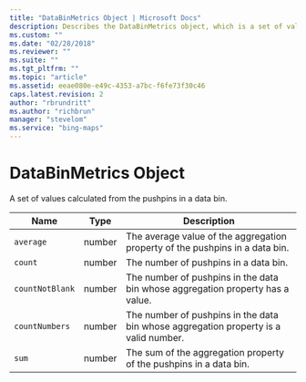```yaml
---
title: "DataBinMetrics Object | Microsoft Docs"
description: Describes the DataBinMetrics object, which is a set of values calculated from a data bin's pushpins, and provides its properties.
ms.custom: ""
ms.date: "02/28/2018"
ms.reviewer: ""
ms.suite: ""
ms.tgt_pltfrm: ""
ms.topic: "article"
ms.assetid: eeae080e-e49c-4353-a7bc-f6fe73f30c46
caps.latest.revision: 2
author: "rbrundritt"
ms.author: "richbrun"
manager: "stevelom"
ms.service: "bing-maps"
---
```


# DataBinMetrics Object

A set of values calculated from the pushpins in a data bin.

| Name          | Type   | Description                                                                          |
|---------------|--------|--------------------------------------------------------------------------------------|
| `average`       | number | The average value of the aggregation property of the pushpins in a data bin.         |
| `count`         | number | The number of pushpins in a data bin.                                                |
| `countNotBlank` | number | The number of pushpins in the data bin whose aggregation property has a value.       |
| `countNumbers`  | number | The number of pushpins in the data bin whose aggregation property is a valid number. |
| `sum`           | number | The sum of the aggregation property of the pushpins in a data bin.                   |